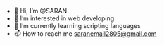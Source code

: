- 👋 Hi, I’m @SARAN 
- 👀 I’m interested in web developing.
- 🌱 I’m currently learning scripting languages
- 📫 How to reach me saranemail2805@gmail.com


